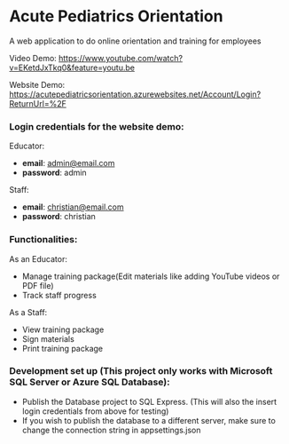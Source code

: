 # Acute Pediatrics Orientation
A web application to do online orientation and training for employees

Video Demo: https://www.youtube.com/watch?v=EKetdJxTkq0&feature=youtu.be

Website Demo: https://acutepediatricsorientation.azurewebsites.net/Account/Login?ReturnUrl=%2F

### Login credentials for the website demo:
Educator:
* **email**: admin@email.com
* **password**: admin

Staff:
* **email**: christian@email.com
* **password**: christian

### Functionalities:

As an Educator:
* Manage training package(Edit materials like adding YouTube videos or PDF file)
* Track staff progress

As a Staff:
* View training package
* Sign materials
* Print training package

### Development set up (This project only works with Microsoft SQL Server or Azure SQL Database):
* Publish the Database project to SQL Express. (This will also the insert login credentials from above for testing)
* If you wish to publish the database to a different server, make sure to change the connection string in appsettings.json




